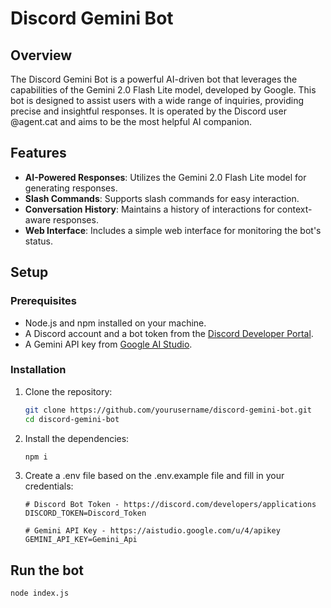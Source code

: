 # Discord Gemini Bot

## Overview

The Discord Gemini Bot is a powerful AI-driven bot that leverages the capabilities of the Gemini 2.0 Flash Lite model, developed by Google. This bot is designed to assist users with a wide range of inquiries, providing precise and insightful responses. It is operated by the Discord user @agent.cat and aims to be the most helpful AI companion.

## Features

- **AI-Powered Responses**: Utilizes the Gemini 2.0 Flash Lite model for generating responses.
- **Slash Commands**: Supports slash commands for easy interaction.
- **Conversation History**: Maintains a history of interactions for context-aware responses.
- **Web Interface**: Includes a simple web interface for monitoring the bot's status.

## Setup

### Prerequisites

- Node.js and npm installed on your machine.
- A Discord account and a bot token from the [Discord Developer Portal](https://discord.com/developers/applications).
- A Gemini API key from [Google AI Studio](https://aistudio.google.com/u/4/apikey).

### Installation

1. Clone the repository:
   ```bash
   git clone https://github.com/yourusername/discord-gemini-bot.git
   cd discord-gemini-bot
   ```

2. Install the dependencies:
    ```bash
    npm i
    ```

3. Create a .env file based on the .env.example file and fill in your credentials:
    ```.env
    # Discord Bot Token - https://discord.com/developers/applications
    DISCORD_TOKEN=Discord_Token

    # Gemini API Key - https://aistudio.google.com/u/4/apikey
    GEMINI_API_KEY=Gemini_Api
    ```

## Run the bot
```bash
node index.js
```
